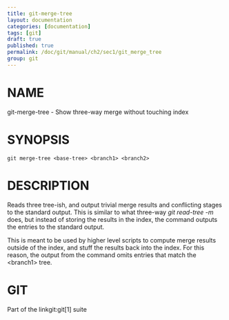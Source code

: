 ```yaml
---
title: git-merge-tree
layout: documentation
categories: [documentation]
tags: [git]
draft: true
published: true
permalink: /doc/git/manual/ch2/sec1/git_merge_tree
group: git
---
```


NAME
====

git-merge-tree - Show three-way merge without touching index

SYNOPSIS
========

    git merge-tree <base-tree> <branch1> <branch2>

DESCRIPTION
===========

Reads three tree-ish, and output trivial merge results and conflicting stages to the standard output. This is similar to what three-way *git read-tree -m* does, but instead of storing the results in the index, the command outputs the entries to the standard output.

This is meant to be used by higher level scripts to compute merge results outside of the index, and stuff the results back into the index. For this reason, the output from the command omits entries that match the &lt;branch1&gt; tree.

GIT
===

Part of the linkgit:git\[1\] suite
